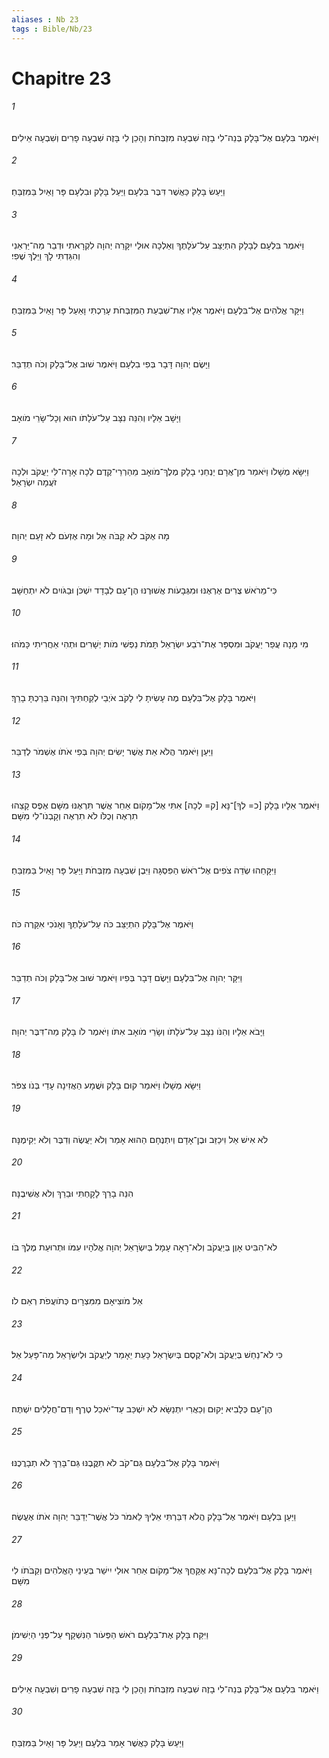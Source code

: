 ```yaml
---
aliases : Nb 23
tags : Bible/Nb/23
---
```


# Chapitre 23

###### 1
וַיֹּאמֶר בִּלְעָם אֶל־בָּלָק בְּנֵה־לִי בָזֶה שִׁבְעָה מִזְבְּחֹת וְהָכֵן לִי בָּזֶה שִׁבְעָה פָרִים וְשִׁבְעָה אֵילִים׃
###### 2
וַיַּעַשׂ בָּלָק כַּאֲשֶׁר דִּבֶּר בִּלְעָם וַיַּעַל בָּלָק וּבִלְעָם פָּר וָאַיִל בַּמִּזְבֵּחַ׃
###### 3
וַיֹּאמֶר בִּלְעָם לְבָלָק הִתְיַצֵּב עַל־עֹלָתֶךָ וְאֵלְכָה אוּלַי יִקָּרֵה יְהוָה לִקְרָאתִי וּדְבַר מַה־יַּרְאֵנִי וְהִגַּדְתִּי לָךְ וַיֵּלֶךְ שֶׁפִי׃
###### 4
וַיִּקָּר אֱלֹהִים אֶל־בִּלְעָם וַיֹּאמֶר אֵלָיו אֶת־שִׁבְעַת הַמִּזְבְּחֹת עָרַכְתִּי וָאַעַל פָּר וָאַיִל בַּמִּזְבֵּחַ׃
###### 5
וַיָּשֶׂם יְהוָה דָּבָר בְּפִי בִלְעָם וַיֹּאמֶר שׁוּב אֶל־בָּלָק וְכֹה תְדַבֵּר׃
###### 6
וַיָּשָׁב אֵלָיו וְהִנֵּה נִצָּב עַל־עֹלָתֹו הוּא וְכָל־שָׂרֵי מֹואָב׃
###### 7
וַיִּשָּׂא מְשָׁלֹו וַיֹּאמַר מִן־אֲרָם יַנְחֵנִי בָלָק מֶלֶךְ־מֹואָב מֵהַרְרֵי־קֶדֶם לְכָה אָרָה־לִּי יַעֲקֹב וּלְכָה זֹעֲמָה יִשְׂרָאֵל׃
###### 8
מָה אֶקֹּב לֹא קַבֹּה אֵל וּמָה אֶזְעֹם לֹא זָעַם יְהוָה׃
###### 9
כִּי־מֵרֹאשׁ צֻרִים אֶרְאֶנּוּ וּמִגְּבָעֹות אֲשׁוּרֶנּוּ הֶן־עָם לְבָדָד יִשְׁכֹּן וּבַגֹּויִם לֹא יִתְחַשָּׁב׃
###### 10
מִי מָנָה עֲפַר יַעֲקֹב וּמִסְפָּר אֶת־רֹבַע יִשְׂרָאֵל תָּמֹת נַפְשִׁי מֹות יְשָׁרִים וּתְהִי אַחֲרִיתִי כָּמֹהוּ׃
###### 11
וַיֹּאמֶר בָּלָק אֶל־בִּלְעָם מֶה עָשִׂיתָ לִי לָקֹב אֹיְבַי לְקַחְתִּיךָ וְהִנֵּה בֵּרַכְתָּ בָרֵךְ׃
###### 12
וַיַּעַן וַיֹּאמַר הֲלֹא אֵת אֲשֶׁר יָשִׂים יְהוָה בְּפִי אֹתֹו אֶשְׁמֹר לְדַבֵּר׃
###### 13
וַיֹּאמֶר אֵלָיו בָּלָק [כ= לְךָ]־נָּא [ק= לְכָה] אִתִּי אֶל־מָקֹום אַחֵר אֲשֶׁר תִּרְאֶנּוּ מִשָּׁם אֶפֶס קָצֵהוּ תִרְאֶה וְכֻלֹּו לֹא תִרְאֶה וְקָבְנֹו־לִי מִשָּׁם׃
###### 14
וַיִּקָּחֵהוּ שְׂדֵה צֹפִים אֶל־רֹאשׁ הַפִּסְגָּה וַיִּבֶן שִׁבְעָה מִזְבְּחֹת וַיַּעַל פָּר וָאַיִל בַּמִּזְבֵּחַ׃
###### 15
וַיֹּאמֶר אֶל־בָּלָק הִתְיַצֵּב כֹּה עַל־עֹלָתֶךָ וְאָנֹכִי אִקָּרֶה כֹּה׃
###### 16
וַיִּקָּר יְהוָה אֶל־בִּלְעָם וַיָּשֶׂם דָּבָר בְּפִיו וַיֹּאמֶר שׁוּב אֶל־בָּלָק וְכֹה תְדַבֵּר׃
###### 17
וַיָּבֹא אֵלָיו וְהִנֹּו נִצָּב עַל־עֹלָתֹו וְשָׂרֵי מֹואָב אִתֹּו וַיֹּאמֶר לֹו בָּלָק מַה־דִּבֶּר יְהוָה׃
###### 18
וַיִּשָּׂא מְשָׁלֹו וַיֹּאמַר קוּם בָּלָק וּשֲׁמָע הַאֲזִינָה עָדַי בְּנֹו צִפֹּר׃
###### 19
לֹא אִישׁ אֵל וִיכַזֵּב וּבֶן־אָדָם וְיִתְנֶחָם הַהוּא אָמַר וְלֹא יַעֲשֶׂה וְדִבֶּר וְלֹא יְקִימֶנָּה׃
###### 20
הִנֵּה בָרֵךְ לָקָחְתִּי וּבֵרֵךְ וְלֹא אֲשִׁיבֶנָּה׃
###### 21
לֹא־הִבִּיט אָוֶן בְּיַעֲקֹב וְלֹא־רָאָה עָמָל בְּיִשְׂרָאֵל יְהוָה אֱלֹהָיו עִמֹּו וּתְרוּעַת מֶלֶךְ בֹּו׃
###### 22
אֵל מֹוצִיאָם מִמִּצְרָיִם כְּתֹועֲפֹת רְאֵם לֹו׃
###### 23
כִּי לֹא־נַחַשׁ בְּיַעֲקֹב וְלֹא־קֶסֶם בְּיִשְׂרָאֵל כָּעֵת יֵאָמֵר לְיַעֲקֹב וּלְיִשְׂרָאֵל מַה־פָּעַל אֵל׃
###### 24
הֶן־עָם כְּלָבִיא יָקוּם וְכַאֲרִי יִתְנַשָּׂא לֹא יִשְׁכַּב עַד־יֹאכַל טֶרֶף וְדַם־חֲלָלִים יִשְׁתֶּה׃
###### 25
וַיֹּאמֶר בָּלָק אֶל־בִּלְעָם גַּם־קֹב לֹא תִקֳּבֶנּוּ גַּם־בָּרֵךְ לֹא תְבָרֲכֶנּוּ׃
###### 26
וַיַּעַן בִּלְעָם וַיֹּאמֶר אֶל־בָּלָק הֲלֹא דִּבַּרְתִּי אֵלֶיךָ לֵאמֹר כֹּל אֲשֶׁר־יְדַבֵּר יְהוָה אֹתֹו אֶעֱשֶׂה׃
###### 27
וַיֹּאמֶר בָּלָק אֶל־בִּלְעָם לְכָה־נָּא אֶקָּחֲךָ אֶל־מָקֹום אַחֵר אוּלַי יִישַׁר בְּעֵינֵי הָאֱלֹהִים וְקַבֹּתֹו לִי מִשָּׁם׃
###### 28
וַיִּקַּח בָּלָק אֶת־בִּלְעָם רֹאשׁ הַפְּעֹור הַנִּשְׁקָף עַל־פְּנֵי הַיְשִׁימֹן׃
###### 29
וַיֹּאמֶר בִּלְעָם אֶל־בָּלָק בְּנֵה־לִי בָזֶה שִׁבְעָה מִזְבְּחֹת וְהָכֵן לִי בָּזֶה שִׁבְעָה פָרִים וְשִׁבְעָה אֵילִים׃
###### 30
וַיַּעַשׂ בָּלָק כַּאֲשֶׁר אָמַר בִּלְעָם וַיַּעַל פָּר וָאַיִל בַּמִּזְבֵּחַ׃
